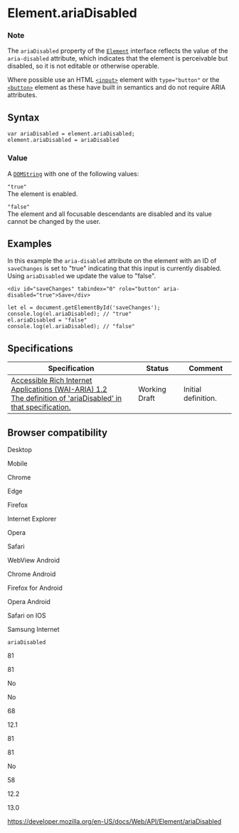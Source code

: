Element.ariaDisabled
====================

### Note

The `ariaDisabled` property of the [`Element`](../element) interface reflects the value of the `aria-disabled` attribute, which indicates that the element is perceivable but disabled, so it is not editable or otherwise operable.

Where possible use an HTML [`<input>`](https://developer.mozilla.org/en-US/docs/Web/HTML/Element/input) element with `type="button"` or the [`<button>`](https://developer.mozilla.org/en-US/docs/Web/HTML/Element/button) element as these have built in semantics and do not require ARIA attributes.

Syntax
------

    var ariaDisabled = element.ariaDisabled;
    element.ariaDisabled = ariaDisabled

### Value

A [`DOMString`](../domstring) with one of the following values:

`"true"`  
The element is enabled.

`"false"`  
The element and all focusable descendants are disabled and its value cannot be changed by the user.

Examples
--------

In this example the `aria-disabled` attribute on the element with an ID of `saveChanges` is set to "true" indicating that this input is currently disabled. Using `ariaDisabled` we update the value to "false".

    <div id="saveChanges" tabindex="0" role="button" aria-disabled="true">Save</div>

    let el = document.getElementById('saveChanges');
    console.log(el.ariaDisabled); // "true"
    el.ariaDisabled = "false"
    console.log(el.ariaDisabled); // "false"

Specifications
--------------

<table><thead><tr class="header"><th>Specification</th><th>Status</th><th>Comment</th></tr></thead><tbody><tr class="odd"><td><a href="https://www.w3.org/TR/wai-aria-1.2/#dom-ariamixin-ariadisabled">Accessible Rich Internet Applications (WAI-ARIA) 1.2<br />
<span class="small">The definition of 'ariaDisabled' in that specification.</span></a></td><td><span class="spec-wd">Working Draft</span></td><td>Initial definition.</td></tr></tbody></table>

Browser compatibility
---------------------

Desktop

Mobile

Chrome

Edge

Firefox

Internet Explorer

Opera

Safari

WebView Android

Chrome Android

Firefox for Android

Opera Android

Safari on IOS

Samsung Internet

`ariaDisabled`

81

81

No

No

68

12.1

81

81

No

58

12.2

13.0

<a href="https://developer.mozilla.org/en-US/docs/Web/API/Element/ariaDisabled" class="_attribution-link">https://developer.mozilla.org/en-US/docs/Web/API/Element/ariaDisabled</a>
